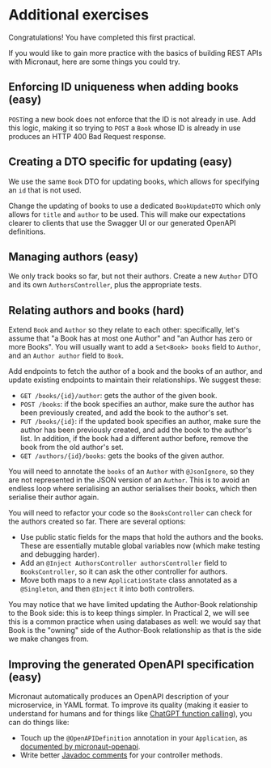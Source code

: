 # Additional exercises

Congratulations! You have completed this first practical.

If you would like to gain more practice with the basics of building REST APIs with Micronaut, here are some things you could try.

## Enforcing ID uniqueness when adding books (easy)

`POST`ing a new book does not enforce that the ID is not already in use.
Add this logic, making it so trying to `POST` a `Book` whose ID is already in use produces an HTTP 400 Bad Request response.

## Creating a DTO specific for updating (easy)

We use the same `Book` DTO for updating books, which allows for specifying an `id` that is not used.

Change the updating of books to use a dedicated `BookUpdateDTO` which only allows for `title` and `author` to be used.
This will make our expectations clearer to clients that use the Swagger UI or our generated OpenAPI definitions.

## Managing authors (easy)

We only track books so far, but not their authors.
Create a new `Author` DTO and its own `AuthorsController`, plus the appropriate tests.

## Relating authors and books (hard)

Extend `Book` and `Author` so they relate to each other: specifically, let's assume that "a Book has at most one Author" and "an Author has zero or more Books".
You will usually want to add a `Set<Book> books` field to `Author`, and an `Author author` field to `Book`.

Add endpoints to fetch the author of a book and the books of an author, and update existing endpoints to maintain their relationships.
We suggest these:

* `GET /books/{id}/author`: gets the author of the given book.
* `POST /books`: if the book specifies an author, make sure the author has been previously created, and add the book to the author's set.
* `PUT /books/{id}`: if the updated book specifies an author, make sure the author has been previously created, and add the book to the author's list. In addition, if the book had a different author before, remove the book from the old author's set.
* `GET /authors/{id}/books`: gets the books of the given author.

You will need to annotate the `books` of an `Author` with `@JsonIgnore`, so they are not represented in the JSON version of an `Author`.
This is to avoid an endless loop where serialising an author serialises their books, which then serialise their author again.

You will need to refactor your code so the `BooksController` can check for the authors created so far.
There are several options:

* Use public static fields for the maps that hold the authors and the books. These are essentially mutable global variables now (which make testing and debugging harder).
* Add an `@Inject AuthorsController authorsController` field to `BooksController`, so it can ask the other controller for authors.
* Move both maps to a new `ApplicationState` class annotated as a `@Singleton`, and then `@Inject` it into both controllers.

You may notice that we have limited updating the Author-Book relationship to the Book side: this is to keep things simpler.
In Practical 2, we will see this is a common practice when using databases as well: we would say that Book is the "owning" side of the Author-Book relationship as that is the side we make changes from.

## Improving the generated OpenAPI specification (easy)

Micronaut automatically produces an OpenAPI description of your microservice, in YAML format.
To improve its quality (making it easier to understand for humans and for things like [ChatGPT function calling](https://cookbook.openai.com/examples/function_calling_with_an_openapi_spec)), you can do things like:

* Touch up the `@OpenAPIDefinition` annotation in your `Application`, as [documented by micronaut-openapi](https://micronaut-projects.github.io/micronaut-openapi/snapshot/guide/#openApiDefinition).
* Write better [Javadoc comments](https://micronaut-projects.github.io/micronaut-openapi/snapshot/guide/#controllers) for your controller methods.
